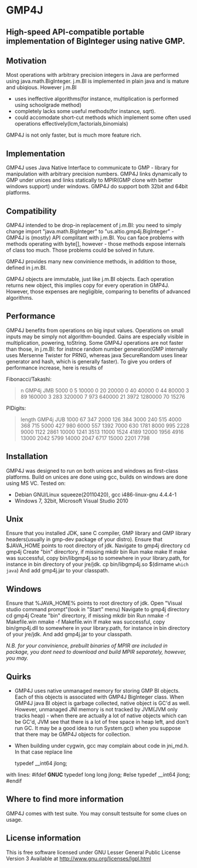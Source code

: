 GMP4J
=====

High-speed API-compatible portable implementation of BigInteger using native GMP.
---------------------------------------------------------------------------------

Motivation
----------

Most operations with arbitrary precision integers in Java are performed using java.math.BigInteger. j.m.BI is implemented in plain java and is mature and ubiqious. However j.m.BI

* uses ineffective algorithms(for instance, multiplication is performed using schoolgrade method) 
* completely lacks some useful methods(for instance, sqrt).
* could accomodate short-cut methods which implement some often used operations effectively(lcm,factorials,binomials)

GMP4J is not only faster, but is much more feature rich. 

Implementation
--------------

GMP4J uses Java Native Interface to communicate to GMP - library for manipulation with arbitrary precision numbers. GMP4J links dynamically to GMP under unices and links statically to MPIR(GMP clone with better windows support) under windows. GMP4J do support both 32bit and 64bit platforms.

Compatibility
-------------
GMP4J intended to be drop-in replacement of j.m.BI: you need to simply change import "java.math.BigInteger" to "us.altio.gmp4j.BigInteger" - GMP4J is (mostly) API complitant with j.m.BI. You can face problems with methods operating with byte[], however - those methods expose internals of class too much. Those problems could be solved in future.

GMP4J provides many new convinience methods, in addition to those, defined in j.m.BI.

GMP4J objects are immutable, just like j.m.BI objects. Each operation returns new object, this implies copy for every operation in GMP4J. However, those expenses are negligible, comparing to benefits of advanced algorithms. 

Performance
-----------
GMP4J benefits from operations on big input values. Operations on small inputs may be simply not algorithm-bounded. Gains are especially visible in multiplication, powering, toString. Some GMP4J operations are not faster than those, in j.m.BI: for instnce random number generation(GMP internally uses Mersenne Twister for PRNG, whereas java SecureRandom uses linear generator and hash, which is generally faster). To give you orders of performance increase, here is results of

Fibonacci/Takashi:
> n	GMP4j	JMB
> 5000	0	5
> 10000	0	20
> 20000	0	40
> 40000	0	44
> 80000	3	89
> 160000	3	283
> 320000	7	973
> 640000	21	3972
> 1280000	70	15276

PIDigits:
> length GMP4j	JUB
> 1000	67		347
> 2000	126		384
> 3000	240		515
> 4000	368		715
> 5000	427		980
> 6000	557		1392
> 7000	630		1781
> 8000	995		2228
> 9000	1122	2861
> 10000	1241	3513
> 11000	1524	4189
> 12000	1956	4916
> 13000	2042	5799
> 14000	2047	6717
> 15000	2201	7798

Installation
------------
GMP4J was designed to run on both unices and windows as first-class platforms.
Build on unices are done using gcc, builds on windows are done using MS VC.
Tested on: 
* Debian GNU/Linux squeeze(20110420), gcc i486-linux-gnu 4.4.4-1
* Windows 7, 32bit, Microsoft Visual Studio 2010		

Unix
----
Ensure that you installed JDK, sane C compiler, GMP library and GMP library headers(usually in gmp-dev package of your distro). Ensure that $JAVA_HOME points to root directory of jdk.
Navigate to gmp4j directory
	cd gmp4j
Create "bin" direcrtory, if missing
	mkdir bin
Run make
	make
If make was successful, copy bin/libgmp4j.so to somewhere in your library.path, for instance in bin directory of your jre/jdk.
	cp bin/libgmp4j.so $(dirname `which java`)
And add gmp4j.jar to your classpath.

Windows
-----
Ensure that %JAVA_HOME% points to root directory of jdk. Open "Visual studio command prompt"(look in "Start" menu)
Navigate to gmp4j directory
	cd gmp4j
Create "bin" direcrtory, if missing
	mkdir bin
Run nmake -f Makefile.win
	nmake -f Makefile.win
If make was successful, copy bin/gmp4j.dll to somewhere in your library.path, for instance in bin directory of your jre/jdk.
And add gmp4j.jar to your classpath.

_N.B. for your convinience, prebuilt binaries of MPIR are included in package, you dont need to download and build MPIR separately, however, you may._

Quirks
------
* GMP4J uses native unmanaged memory for storing GMP BI objects. Each of this objects is associated with GMP4J BigInteger class. When GMP4J java BI object is garbage collected, native object is GC'd as well. However, unmanaged JNI memory is not tracked by JVM(JVM only tracks heap) - when there are actually a lot of native objects which can be GC'd, JVM see that there is a lot of free space in heap left, and don't run GC. It may be a good idea to run System.gc() when you suppose that there may be GMP4J objects for collection.
* When building under cygwin, gcc may complain about code in jni_md.h. In that case replace line 

	typedef __int64 jlong;

with lines:
	#ifdef __GNUC__
	typedef long long jlong;
	#else
	typedef __int64 jlong;
	#endif

Where to find more information
------------------------------
GMP4J comes with test suite. You may consult testsuite for some clues on usage.


License information
-------------------
This is free software licensed under GNU Lesser General Public License Version 3 Available at http://www.gnu.org/licenses/lgpl.html
